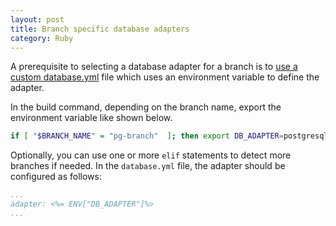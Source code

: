 ```yaml
---
layout: post
title: Branch specific database adapters
category: Ruby
---
```


A prerequisite to selecting a database adapter for a branch is to [use a custom database.yml](/docs/languages/ruby/custom-database-yml.html)
file which uses an environment variable to define the adapter.

In the build command, depending on the branch name, export the environment variable like shown below.

```bash
if [ "$BRANCH_NAME" = "pg-branch"  ]; then export DB_ADAPTER=postgresql; else export DB_ADAPTER=mysql ; fi
```

Optionally, you can use one or more `elif` statements to detect more branches if needed.
In the `database.yml` file, the adapter should be configured as follows:

```yml
...
adapter: <%= ENV["DB_ADAPTER"]%>
...
```
